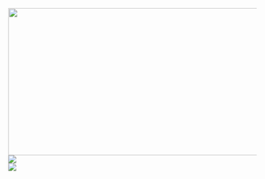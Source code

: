 <div align="center">
  <img height="300" width="600" src="https://user-images.githubusercontent.com/74038190/225813708-98b745f2-7d22-48cf-9150-083f1b00d6c9.gif" />
  <br>
  <img src="https://readme-typing-svg.herokuapp.com?color=blue&lines=Привет,+Я+Владимир" style="display: block; margin: 0 auto;" />
  <img src="https://readme-typing-svg.herokuapp.com?color=blue&lines=FRONTEND+Разработчик" style="display: block; margin: 0 auto;" />
</div>

